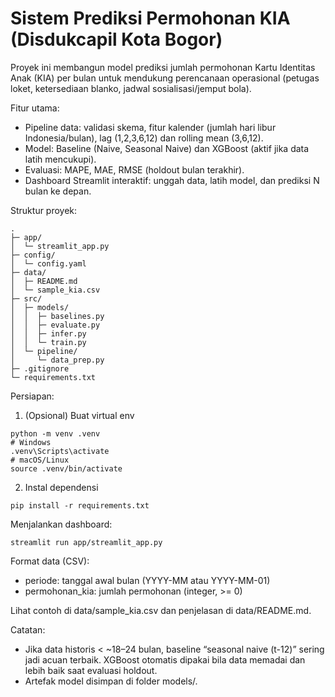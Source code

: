 # Sistem Prediksi Permohonan KIA (Disdukcapil Kota Bogor)

Proyek ini membangun model prediksi jumlah permohonan Kartu Identitas Anak (KIA) per bulan untuk mendukung perencanaan operasional (petugas loket, ketersediaan blanko, jadwal sosialisasi/jemput bola).

Fitur utama:
- Pipeline data: validasi skema, fitur kalender (jumlah hari libur Indonesia/bulan), lag (1,2,3,6,12) dan rolling mean (3,6,12).
- Model: Baseline (Naive, Seasonal Naive) dan XGBoost (aktif jika data latih mencukupi).
- Evaluasi: MAPE, MAE, RMSE (holdout bulan terakhir).
- Dashboard Streamlit interaktif: unggah data, latih model, dan prediksi N bulan ke depan.

Struktur proyek:
```
.
├─ app/
│  └─ streamlit_app.py
├─ config/
│  └─ config.yaml
├─ data/
│  ├─ README.md
│  └─ sample_kia.csv
├─ src/
│  ├─ models/
│  │  ├─ baselines.py
│  │  ├─ evaluate.py
│  │  ├─ infer.py
│  │  └─ train.py
│  └─ pipeline/
│     └─ data_prep.py
├─ .gitignore
└─ requirements.txt
```

Persiapan:
1) (Opsional) Buat virtual env
```
python -m venv .venv
# Windows
.venv\Scripts\activate
# macOS/Linux
source .venv/bin/activate
```

2) Instal dependensi
```
pip install -r requirements.txt
```

Menjalankan dashboard:
```
streamlit run app/streamlit_app.py
```

Format data (CSV):
- periode: tanggal awal bulan (YYYY-MM atau YYYY-MM-01)
- permohonan_kia: jumlah permohonan (integer, >= 0)

Lihat contoh di data/sample_kia.csv dan penjelasan di data/README.md.

Catatan:
- Jika data historis < ~18–24 bulan, baseline “seasonal naive (t-12)” sering jadi acuan terbaik. XGBoost otomatis dipakai bila data memadai dan lebih baik saat evaluasi holdout.
- Artefak model disimpan di folder models/.
